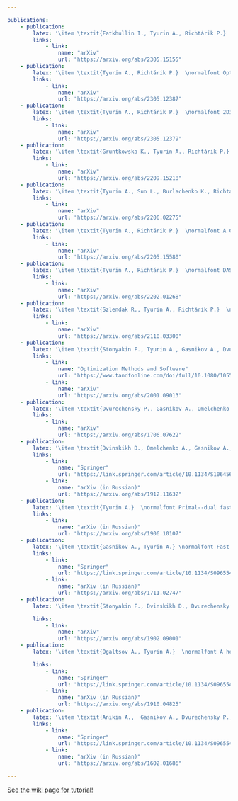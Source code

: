 ```yaml
---

publications:
    - publication:
        latex: '\item \textit{Fatkhullin I., Tyurin A., Richtárik P.}  \normalfont Momentum Provably Improves Error Feedback! // In Advances in Neural Information Processing Systems 36 (NeurIPS 2023)'
        links:
            - link: 
                name: "arXiv"
                url: "https://arxiv.org/abs/2305.15155"
    - publication:
        latex: '\item \textit{Tyurin A., Richtárik P.}  \normalfont Optimal Time Complexities of Parallel Stochastic Optimization Methods Under a Fixed Computation Model // In Advances in Neural Information Processing Systems 36 (NeurIPS 2023)'
        links:
            - link: 
                name: "arXiv"
                url: "https://arxiv.org/abs/2305.12387"
    - publication:
        latex: '\item \textit{Tyurin A., Richtárik P.}  \normalfont 2Direction: Theoretically Faster Distributed Training with Bidirectional Communication Compression // In Advances in Neural Information Processing Systems 36 (NeurIPS 2023)'
        links:
            - link: 
                name: "arXiv"
                url: "https://arxiv.org/abs/2305.12379"
    - publication:
        latex: '\item \textit{Gruntkowska K., Tyurin A., Richtárik P.}  \normalfont EF21-P and Friends: Improved Theoretical Communication Complexity for Distributed Optimization with Bidirectional Compression // In International Conference on Machine Learning. 2023. (ICML 2023)'
        links:
            - link: 
                name: "arXiv"
                url: "https://arxiv.org/abs/2209.15218"
    - publication:
        latex: '\item \textit{Tyurin A., Sun L., Burlachenko K., Richtárik P.}  \normalfont Sharper Rates and Flexible Framework for Nonconvex SGD with Client and Data Sampling // arXiv preprint arXiv:2206.02275'
        links:
            - link: 
                name: "arXiv"
                url: "https://arxiv.org/abs/2206.02275"
    - publication:
        latex: '\item \textit{Tyurin A., Richtárik P.}  \normalfont A Computation and Communication Efficient Method for Distributed Nonconvex Problems in the Partial Participation Setting // In Advances in Neural Information Processing Systems 36 (NeurIPS 2023)'
        links:
            - link: 
                name: "arXiv"
                url: "https://arxiv.org/abs/2205.15580"
    - publication:
        latex: '\item \textit{Tyurin A., Richtárik P.}  \normalfont DASHA: Distributed nonconvex optimization with communication compression, optimal oracle complexity, and no client synchronization // In International Conference on Learning Representations. 2023. (ICLR 2023) (notable-top-\25%)'
        links:
            - link: 
                name: "arXiv"
                url: "https://arxiv.org/abs/2202.01268"
    - publication:
        latex: '\item \textit{Szlendak R., Tyurin A., Richtárik P.}  \normalfont Permutation Compressors for Provably Faster Distributed Nonconvex Optimization // In International Conference on Learning Representations. 2022. (ICLR 2022)'
        links:
            - link: 
                name: "arXiv"
                url: "https://arxiv.org/abs/2110.03300"
    - publication:
        latex: '\item \textit{Stonyakin F., Tyurin A., Gasnikov A., Dvurechensky P., Agafonov A., Dvinskikh D., Alkousa M., Pasechnyuk D., Artamonov S., Piskunova V.}  \normalfont Inexact model: a framework for optimization and variational inequalities // Optimization Methods and Software. 2021. P. 1-47.'
        links:
            - link: 
                name: "Optimization Methods and Software"
                url: "https://www.tandfonline.com/doi/full/10.1080/10556788.2021.1924714"
            - link: 
                name: "arXiv"
                url: "https://arxiv.org/abs/2001.09013"
    - publication:
        latex: '\item \textit{Dvurechensky P., Gasnikov A., Omelchenko A., Tyurin A.}  \normalfont A stable alternative to Sinkhorn’s algorithm for regularized optimal transport // Lecture Notes in Computer Science. 2020. V. 12095. P. 406-423.'
        links:
            - link: 
                name: "arXiv"
                url: "https://arxiv.org/abs/1706.07622"
    - publication:
        latex: '\item \textit{Dvinskikh D., Omelchenko A., Gasnikov A., Tyurin A.} \normalfont Accelerated gradient sliding for minimizing the sum of functions // Doklady Mathematics. 2020. V. 101. N. 3. P. 244-246.'
        links:
            - link: 
                name: "Springer"
                url: "https://link.springer.com/article/10.1134/S1064562420030084"
            - link: 
                name: "arXiv (in Russian)"
                url: "https://arxiv.org/abs/1912.11632"
    - publication:
        latex: '\item \textit{Tyurin A.}  \normalfont Primal--dual fast gradient method with a model // Computer Research and Modeling. 2020. V. 12, N. 2. P. 263--274. (in russian)'
        links:
            - link: 
                name: "arXiv (in Russian)"
                url: "https://arxiv.org/abs/1906.10107"
    - publication:
        latex: '\item \textit{Gasnikov A., Tyurin A.} \normalfont Fast gradient descent for convex minimization problems with an oracle producing a (delta, L)-model of function at the requested point   // Computational Mathematics and Mathematical Physics. 2019. V. 59. N. 7. P. 1085--1097. (main co-author; alphabetical order).'
        links:
            - link: 
                name: "Springer"
                url: "https://link.springer.com/article/10.1134/S0965542519070078"
            - link: 
                name: "arXiv (in Russian)"
                url: "https://arxiv.org/abs/1711.02747"
    - publication:
        latex: '\item \textit{Stonyakin F., Dvinskikh D., Dvurechensky P., Kroshnin A., Kuznetsova O., Agafonov A., Gasnikov A., Tyurin A., Uribe C., Pasechnyuk D., Artamonov S.} \normalfont Gradient methods for problems with inexact model of the objective // Lecture Notes in Computer Science. 2019. V. 11548. P. 97--114.'

        links:
            - link: 
                name: "arXiv"
                url: "https://arxiv.org/abs/1902.09001"
    - publication:
        latex: '\item \textit{Ogaltsov A., Tyurin A.}  \normalfont A heuristic adaptive fast gradient method in stochastic optimization problems // Computational Mathematics and Mathematical Physics. 2019. V. 60. N. 7. P. 1108--1115 (main co-author, alphabetical order).'

        links:
            - link: 
                name: "Springer"
                url: "https://link.springer.com/article/10.1134/S0965542520070088"
            - link: 
                name: "arXiv (in Russian)"
                url: "https://arxiv.org/abs/1910.04825"
    - publication:
        latex: '\item \textit{Anikin A.,  Gasnikov A., Dvurechensky P., Tyurin A., Chernov A.} \normalfont Dual approaches to the minimization of strongly convex functionals with a simple structure under affine constraints // Computational Mathematics and Mathematical Physics. 2017. V. 57. N. 8. P. 1262--1276.'
        links:
            - link: 
                name: "Springer"
                url: "https://link.springer.com/article/10.1134/S0965542517080048"
            - link: 
                name: "arXiv (in Russian)"
                url: "https://arxiv.org/abs/1602.01686"

---
```



[See the wiki page for tutorial!](https://github.com/hadisinaee/avicenna/wiki)